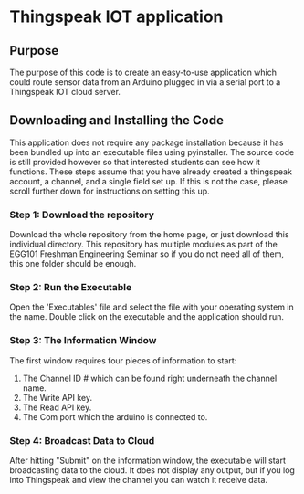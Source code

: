 # Thingspeak IOT application

## Purpose
The purpose of this code is to create an easy-to-use application which could route sensor data from an Arduino plugged in via a serial port to a Thingspeak IOT cloud server.

## Downloading and Installing the Code
This application does not require any package installation because it has been bundled up into an executable files using pyinstaller. The source code is still provided however so that interested students can see how it functions. These steps assume that you have already created a thingspeak account, a channel, and a single field set up. If this is not the case, please scroll further down for instructions on setting this up.

### Step 1: Download the repository
Download the whole repository from the home page, or just download this individual directory. This repository has multiple modules as part of the EGG101 Freshman Engineering Seminar so if you do not need all of them, this one folder should be enough.

### Step 2: Run the Executable
Open the 'Executables' file and select the file with your operating system in the name. Double click on the executable and the application should run.

### Step 3: The Information Window
The first window requires four pieces of information to start:
1. The Channel ID # which can be found right underneath the channel name.
2. The Write API key.
3. The Read API key.
4. The Com port which the arduino is connected to.

### Step 4: Broadcast Data to Cloud
After hitting "Submit" on the information window, the executable will start broadcasting data to the cloud. It does not display any output, but if you log into Thingspeak and view the channel you can watch it receive data.
